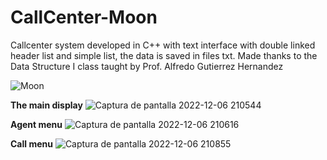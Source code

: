 # CallCenter-Moon
Callcenter system developed in C++ with text interface with double linked header list and simple list, the data is saved in files txt. Made thanks to the Data Structure I class taught by Prof. Alfredo Gutierrez Hernandez

![Moon](https://user-images.githubusercontent.com/119650235/206060471-5cde5de1-4479-4ee3-8d93-329f250a4b33.png)

**The main display**
![Captura de pantalla 2022-12-06 210544](https://user-images.githubusercontent.com/119650235/206078296-752d89d8-3fca-4281-936c-d61e7f5ecf2f.png)

**Agent menu**
![Captura de pantalla 2022-12-06 210616](https://user-images.githubusercontent.com/119650235/206078343-09163010-7621-45bb-aa9a-63f7d512f654.png)

**Call menu**
![Captura de pantalla 2022-12-06 210855](https://user-images.githubusercontent.com/119650235/206078655-8b6b0844-00e3-4e3e-b646-d438bdfd4c26.png)
